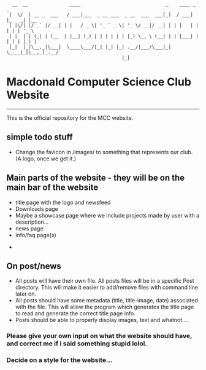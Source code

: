 ```
  __  __               ____                               _    ____ _       _     
 |  \/  | __ _  ___   / ___|___  _ __ ___  _ __  ___  ___(_)  / ___| |_   _| |__  
 | |\/| |/ _` |/ __| | |   / _ \| '_ ` _ \| '_ \/ __|/ __| | | |   | | | | | '_ \ 
 | |  | | (_| | (__  | |__| (_) | | | | | | |_) \__ \ (__| | | |___| | |_| | |_) |
 |_|  |_|\__,_|\___|  \____\___/|_| |_| |_| .__/|___/\___|_|  \____|_|\__,_|_.__/ 
                                          |_|                                     
```

# Macdonald Computer Science Club Website

---

This is the official repository for the MCC website.

## simple todo stuff
 * Change the favicon in /images/ to something that represents our club. (A logo, once we get it.)


## Main parts of the website - they will be on the main bar of the website
* title page with the logo and newsfeed
* Downloads page
* Maybe a showcase page where we include projects made by user with a description...
* news page
* info/faq page(s)
* ~~~ adding new pages should be easy


## On post/news
* All posts will have their own file. All posts files will be in a specific Post directory. This will make it easier to add/remove files with command line later on.
* All posts should have some metadata (title, title-image, date) associated with the file. This will allow the program which generates the title page to read and generate the correct title page info.
* Posts should be able to properly display images, text and whatnot.....

### Please give your own input on what the website should have, and correct me if i said something stupid lolol.

### Decide on a style for the website...

